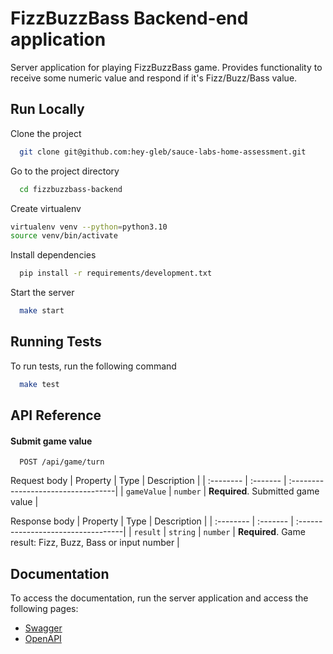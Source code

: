 
# FizzBuzzBass Backend-end application

Server application for playing FizzBuzzBass game. Provides functionality to receive some numeric value and respond if it's Fizz/Buzz/Bass value.



## Run Locally

Clone the project

```bash
  git clone git@github.com:hey-gleb/sauce-labs-home-assessment.git
```

Go to the project directory

```bash
  cd fizzbuzzbass-backend
```

Create virtualenv

```bash
virtualenv venv --python=python3.10
source venv/bin/activate
```

Install dependencies

```bash
  pip install -r requirements/development.txt
```

Start the server

```bash
  make start
```


## Running Tests

To run tests, run the following command

```bash
  make test
```


## API Reference

#### Submit game value

```http
  POST /api/game/turn
```

Request body
| Property  | Type       | Description                        |
| :-------- | :-------   | :----------------------------------|
| `gameValue` | `number` | **Required**. Submitted game value |

Response body
| Property  | Type       | Description                        |
| :-------- | :-------   | :----------------------------------|
| `result` | `string` \| `number` | **Required**. Game result: Fizz, Buzz, Bass or input number |

## Documentation

To access the documentation, run the server application and access the following pages:
- [Swagger](http://localhost:8000/docs)
- [OpenAPI](http://localhost:8000/openapi.json)

